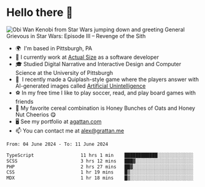 <!--
**GameDog9988/GameDog9988** is a ✨ _special_ ✨ repository because its `README.md` (this file) appears on your GitHub profile.

Here are some ideas to get you started:

- 🔭 I’m currently working on ...
- 🌱 I’m currently learning ...
- 👯 I’m looking to collaborate on ...
- 🤔 I’m looking for help with ...
- 💬 Ask me about ...
- 📫 How to reach me: ...
- 😄 Pronouns: ...
- ⚡ Fun fact: ...
-->



Hello there 👋
==================================

![Obi Wan Kenobi from Star Wars jumping down and greeting General Grievous in Star Wars: Episode III – Revenge of the Sith](https://github.com/agrattan0820/agrattan0820/assets/51346343/689e56eb-29be-46a5-a079-28ea727b5f7e)


- 🌍  I'm based in Pittsburgh, PA
- 🔭  I currently work at [Actual Size](https://actualsize.com/) as a software developer
- 🎓  Studied Digital Narrative and Interactive Design and Computer Science at the University of Pittsburgh
- 👾  I recently made a Quiplash-style game where the players answer with AI-generated images called [Artificial Unintelligence](https://github.com/agrattan0820/artificial-unintelligence)
- ⚽  In my free time I like to play soccer, read, and play board games with friends
- 🥣  My favorite cereal combination is Honey Bunches of Oats and Honey Nut Cheerios 😋
- 🖥️  See my portfolio at [agattan.com](http://agrattan.com/)
- 📫  You can contact me at [alex@grattan.me](mailto:alex@grattan.me)

<!--START_SECTION:waka-->

```txt
From: 04 June 2024 - To: 11 June 2024

TypeScript                 11 hrs 1 min    ████████████░░░░░░░░░░░░░   48.21 %
SCSS                       3 hrs 12 mins   ███▓░░░░░░░░░░░░░░░░░░░░░   14.05 %
PHP                        2 hrs 27 mins   ██▓░░░░░░░░░░░░░░░░░░░░░░   10.79 %
CSS                        1 hr 19 mins    █▒░░░░░░░░░░░░░░░░░░░░░░░   05.82 %
MDX                        1 hr 18 mins    █▒░░░░░░░░░░░░░░░░░░░░░░░   05.72 %
```

<!--END_SECTION:waka-->
